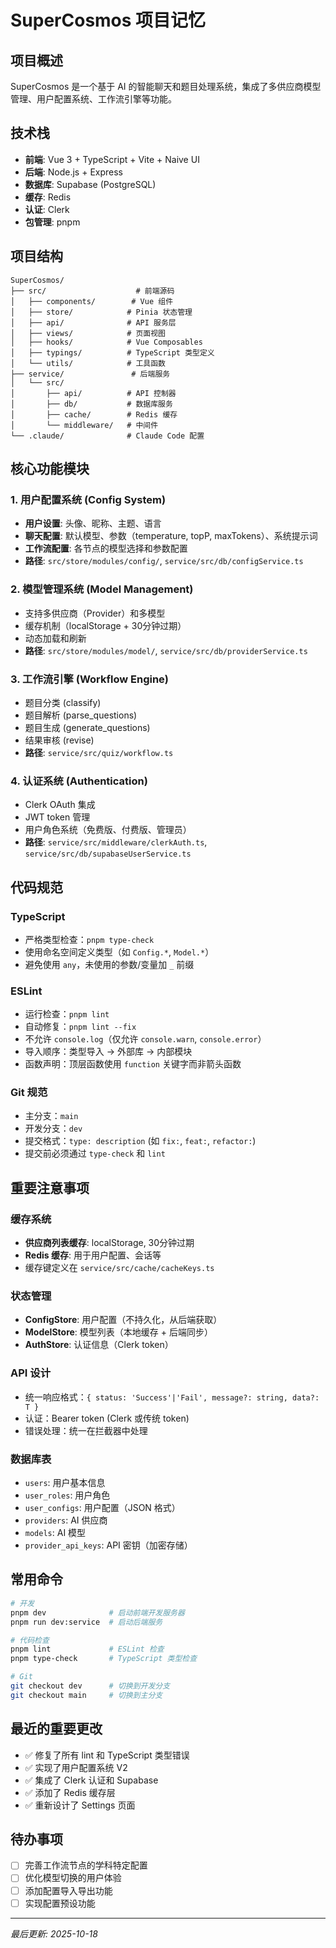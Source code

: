 # SuperCosmos 项目记忆

## 项目概述
SuperCosmos 是一个基于 AI 的智能聊天和题目处理系统，集成了多供应商模型管理、用户配置系统、工作流引擎等功能。

## 技术栈
- **前端**: Vue 3 + TypeScript + Vite + Naive UI
- **后端**: Node.js + Express
- **数据库**: Supabase (PostgreSQL)
- **缓存**: Redis
- **认证**: Clerk
- **包管理**: pnpm

## 项目结构
```
SuperCosmos/
├── src/                    # 前端源码
│   ├── components/        # Vue 组件
│   ├── store/            # Pinia 状态管理
│   ├── api/              # API 服务层
│   ├── views/            # 页面视图
│   ├── hooks/            # Vue Composables
│   ├── typings/          # TypeScript 类型定义
│   └── utils/            # 工具函数
├── service/               # 后端服务
│   └── src/
│       ├── api/          # API 控制器
│       ├── db/           # 数据库服务
│       ├── cache/        # Redis 缓存
│       └── middleware/   # 中间件
└── .claude/              # Claude Code 配置

```

## 核心功能模块

### 1. 用户配置系统 (Config System)
- **用户设置**: 头像、昵称、主题、语言
- **聊天配置**: 默认模型、参数（temperature, topP, maxTokens）、系统提示词
- **工作流配置**: 各节点的模型选择和参数配置
- **路径**: `src/store/modules/config/`, `service/src/db/configService.ts`

### 2. 模型管理系统 (Model Management)
- 支持多供应商（Provider）和多模型
- 缓存机制（localStorage + 30分钟过期）
- 动态加载和刷新
- **路径**: `src/store/modules/model/`, `service/src/db/providerService.ts`

### 3. 工作流引擎 (Workflow Engine)
- 题目分类 (classify)
- 题目解析 (parse_questions)
- 题目生成 (generate_questions)
- 结果审核 (revise)
- **路径**: `service/src/quiz/workflow.ts`

### 4. 认证系统 (Authentication)
- Clerk OAuth 集成
- JWT token 管理
- 用户角色系统（免费版、付费版、管理员）
- **路径**: `service/src/middleware/clerkAuth.ts`, `service/src/db/supabaseUserService.ts`

## 代码规范

### TypeScript
- 严格类型检查：`pnpm type-check`
- 使用命名空间定义类型（如 `Config.*`, `Model.*`）
- 避免使用 `any`，未使用的参数/变量加 `_` 前缀

### ESLint
- 运行检查：`pnpm lint`
- 自动修复：`pnpm lint --fix`
- 不允许 `console.log`（仅允许 `console.warn`, `console.error`）
- 导入顺序：类型导入 → 外部库 → 内部模块
- 函数声明：顶层函数使用 `function` 关键字而非箭头函数

### Git 规范
- 主分支：`main`
- 开发分支：`dev`
- 提交格式：`type: description` (如 `fix:`, `feat:`, `refactor:`)
- 提交前必须通过 `type-check` 和 `lint`

## 重要注意事项

### 缓存系统
- **供应商列表缓存**: localStorage, 30分钟过期
- **Redis 缓存**: 用于用户配置、会话等
- 缓存键定义在 `service/src/cache/cacheKeys.ts`

### 状态管理
- **ConfigStore**: 用户配置（不持久化，从后端获取）
- **ModelStore**: 模型列表（本地缓存 + 后端同步）
- **AuthStore**: 认证信息（Clerk token）

### API 设计
- 统一响应格式：`{ status: 'Success'|'Fail', message?: string, data?: T }`
- 认证：Bearer token (Clerk 或传统 token)
- 错误处理：统一在拦截器中处理

### 数据库表
- `users`: 用户基本信息
- `user_roles`: 用户角色
- `user_configs`: 用户配置（JSON 格式）
- `providers`: AI 供应商
- `models`: AI 模型
- `provider_api_keys`: API 密钥（加密存储）

## 常用命令
```bash
# 开发
pnpm dev              # 启动前端开发服务器
pnpm run dev:service  # 启动后端服务

# 代码检查
pnpm lint             # ESLint 检查
pnpm type-check       # TypeScript 类型检查

# Git
git checkout dev      # 切换到开发分支
git checkout main     # 切换到主分支
```

## 最近的重要更改
- ✅ 修复了所有 lint 和 TypeScript 类型错误
- ✅ 实现了用户配置系统 V2
- ✅ 集成了 Clerk 认证和 Supabase
- ✅ 添加了 Redis 缓存层
- ✅ 重新设计了 Settings 页面

## 待办事项
- [ ] 完善工作流节点的学科特定配置
- [ ] 优化模型切换的用户体验
- [ ] 添加配置导入导出功能
- [ ] 实现配置预设功能

---
*最后更新: 2025-10-18*
